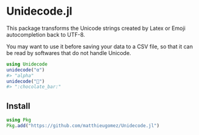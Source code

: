 # Unidecode.jl
This package transforms the Unicode strings created by Latex or Emoji autocompletion back to UTF-8. 

You may want to use it before saving your data to a CSV file, so that it can be read by softwares that do not handle Unicode.
```julia
using Unidecode
unidecode("α")
#> "alpha"
unidecode("🍫")
#> ":chocolate_bar:"
```

## Install

```julia
using Pkg
Pkg.add("https://github.com/matthieugomez/Unidecode.jl")
```